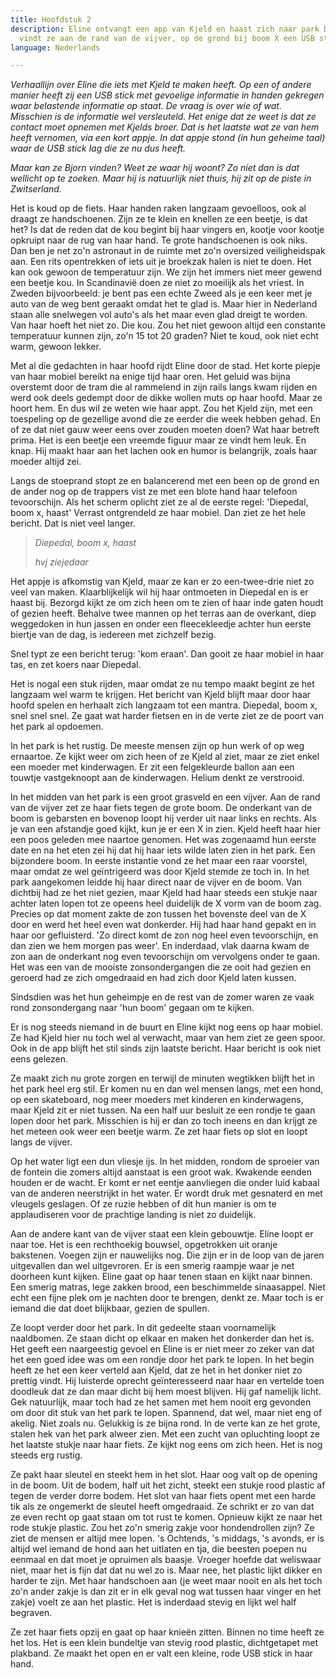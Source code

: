 ```yaml
---
title: Hoofdstuk 2
description: Eline ontvangt een app van Kjeld en haast zich naar park Diepedal. Daar
  vindt ze aan de rand van de vijver, op de grond bij boom X een USB stick.
language: Nederlands

---
```

_Verhaallijn over Eline die iets met Kjeld te maken heeft. Op een of andere manier heeft zij een USB stick met gevoelige informatie in handen gekregen waar belastende informatie op staat. De vraag is over wie of wat. Misschien is de informatie wel versleuteld. Het enige dat ze weet is dat ze contact moet opnemen met Kjelds broer. Dat is het laatste wat ze van hem heeft vernomen, via een kort appje. In dat appje stond (in hun geheime taal) waar de USB stick lag die ze nu dus heeft._

_Maar kan ze Bjorn vinden? Weet ze waar hij woont? Zo niet dan is dat wellicht op te zoeken. Maar hij is natuurlijk niet thuis, hij zit op de piste in Zwitserland._

Het is koud op de fiets. Haar handen raken langzaam gevoelloos, ook al draagt ze handschoenen. Zijn ze te klein en knellen ze een beetje, is dat het? Is dat de reden dat de kou begint bij haar vingers en, kootje voor kootje opkruipt naar de rug van haar hand. Te grote handschoenen is ook niks. Dan ben je net zo'n astronaut in de ruimte met zo'n oversized veiligheidspak aan. Een rits opentrekken of iets uit je broekzak halen is niet te doen. Het kan ook gewoon de temperatuur zijn. We zijn het immers niet meer gewend een beetje kou. In Scandinavië doen ze niet zo moeilijk als het vriest. In Zweden bijvoorbeeld: je bent pas een echte Zweed als je een keer met je auto van de weg bent geraakt omdat het te glad is. Maar hier in Nederland staan alle snelwegen vol auto's als het maar even glad dreigt te worden. Van haar hoeft het niet zo. Die kou. Zou het niet gewoon altijd een constante temperatuur kunnen zijn, zo'n 15 tot 20 graden? Niet te koud, ook niet echt warm, gewoon lekker.

Met al die gedachten in haar hoofd rijdt Eline door de stad. Het korte piepje van haar mobiel bereikt na enige tijd haar oren. Het geluid was bijna overstemt door de tram die al rammelend in zijn rails langs kwam rijden en werd ook deels gedempt door de dikke wollen muts op haar hoofd. Maar ze hoort hem. En dus wil ze weten wie haar appt. Zou het Kjeld zijn, met een toespeling op de gezellige avond die ze eerder die week hebben gehad. En of ze dat niet gauw weer eens over zouden moeten doen? Wat haar betreft prima. Het is een beetje een vreemde figuur maar ze vindt hem leuk. En knap. Hij maakt haar aan het lachen ook en humor is belangrijk, zoals haar moeder altijd zei.

Langs de stoeprand stopt ze en balancerend met een been op de grond en de ander nog op de trappers vist ze met een blote hand haar telefoon tevoorschijn. Als het scherm oplicht ziet ze al de eerste regel: 'Diepedal, boom x, haast' Verrast ontgrendeld ze haar mobiel. Dan ziet ze het hele bericht. Dat is niet veel langer.

> _Diepedal, boom x, haast_
>
> _hvj ziejedaar_

Het appje is afkomstig van Kjeld, maar ze kan er zo een-twee-drie niet zo veel van maken. Klaarblijkelijk wil hij haar ontmoeten in Diepedal en is er haast bij. Bezorgd kijkt ze om zich heen om te zien of haar inde gaten houdt of gezien heeft. Behalve twee mannen op het terras aan de overkant, diep weggedoken in hun jassen en onder een fleecekleedje achter hun eerste biertje van de dag, is iedereen met zichzelf bezig.

Snel typt ze een bericht terug: 'kom eraan'. Dan gooit ze haar mobiel in haar tas, en zet koers naar Diepedal.

Het is nogal een stuk rijden, maar omdat ze nu tempo maakt begint ze het langzaam wel warm te krijgen. Het bericht van Kjeld blijft maar door haar hoofd spelen en herhaalt zich langzaam tot een mantra. Diepedal, boom x, snel snel snel. Ze gaat wat harder fietsen en in de verte ziet ze de poort van het park al opdoemen.

In het park is het rustig. De meeste mensen zijn op hun werk of op weg ernaartoe. Ze kijkt weer om zich heen of ze Kjeld al ziet, maar ze ziet enkel een moeder met kinderwagen. Er zit een felgekleurde ballon aan een touwtje vastgeknoopt aan de kinderwagen. Helium denkt ze verstrooid.

In het midden van het park is een groot grasveld en een vijver. Aan de rand van de vijver zet ze haar fiets tegen de grote boom. De onderkant van de boom is gebarsten en bovenop loopt hij verder uit naar links en rechts. Als je van een afstandje goed kijkt, kun je er een X in zien. Kjeld heeft haar hier een poos geleden mee naartoe genomen. Het was zogenaamd hun eerste date en na het eten zei hij dat hij haar iets wilde laten zien in het park. Een bijzondere boom. In eerste instantie vond ze het maar een raar voorstel, maar omdat ze wel geïntrigeerd was door Kjeld stemde ze toch in. In het park aangekomen leidde hij haar direct naar de vijver en de boom. Van dichtbij had ze het niet gezien, maar Kjeld had haar steeds een stukje naar achter laten lopen tot ze opeens heel duidelijk de X vorm van de boom zag. Precies op dat moment zakte de zon tussen het bovenste deel van de X door en werd het heel even wat donkerder. Hij had haar hand gepakt en in haar oor gefluisterd. 'Zo direct komt de zon nog heel even tevoorschijn, en dan zien we hem morgen pas weer'. En inderdaad, vlak daarna kwam de zon aan de onderkant nog even tevoorschijn om vervolgens onder te gaan. Het was een van de mooiste zonsondergangen die ze ooit had gezien en geroerd had ze zich omgedraaid en had zich door Kjeld laten kussen.

Sindsdien was het hun geheimpje en de rest van de zomer waren ze vaak rond zonsondergang naar 'hun boom' gegaan om te kijken.

Er is nog steeds niemand in de buurt en Eline kijkt nog eens op haar mobiel. Ze had Kjeld hier nu toch wel al verwacht, maar van hem ziet ze geen spoor. Ook in de app blijft het stil sinds zijn laatste bericht. Haar bericht is ook niet eens gelezen.

Ze maakt zich nu grote zorgen en terwijl de minuten wegtikken blijft het in het park heel erg stil. Er komen nu en dan wel mensen langs, met een hond, op een skateboard, nog meer moeders met kinderen en kinderwagens, maar Kjeld zit er niet tussen. Na een half uur besluit ze een rondje te gaan lopen door het park. Misschien is hij er dan zo toch ineens en dan krijgt ze het meteen ook weer een beetje warm. Ze zet haar fiets op slot en loopt langs de vijver.

Op het water ligt een dun vliesje ijs. In het midden, rondom de sproeier van de fontein die zomers altijd aanstaat is een groot wak. Kwakende eenden houden er de wacht. Er komt er net eentje aanvliegen die onder luid kabaal van de anderen neerstrijkt in het water. Er wordt druk met gesnaterd en met vleugels geslagen. Of ze ruzie hebben of dit hun manier is om te applaudiseren voor de prachtige landing is niet zo duidelijk.

Aan de andere kant van de vijver staat een klein gebouwtje. Eline loopt er naar toe. Het is een rechthoekig bouwsel, opgetrokken uit oranje bakstenen. Voegen zijn er nauwelijks nog. Die zijn er in de loop van de jaren uitgevallen dan wel uitgevroren. Er is een smerig raampje waar je net doorheen kunt kijken. Eline gaat op haar tenen staan en kijkt naar binnen. Een smerig matras, lege zakken brood, een beschimmelde sinaasappel. Niet echt een fijne plek om je nachten door te brengen, denkt ze. Maar toch is er iemand die dat doet blijkbaar, gezien de spullen.

Ze loopt verder door het park. In dit gedeelte staan voornamelijk naaldbomen. Ze staan dicht op elkaar en maken het donkerder dan het is. Het geeft een naargeestig gevoel en Eline is er niet meer zo zeker van dat het een goed idee was om een rondje door het park te lopen. In het begin heeft ze het een keer verteld aan Kjeld, dat ze het in het donker niet zo prettig vindt. Hij luisterde oprecht geïnteresseerd naar haar en vertelde toen doodleuk dat ze dan maar dicht bij hem moest blijven. Hij gaf namelijk licht. Gek natuurlijk, maar toch had ze het samen met hem nooit erg gevonden om door dit stuk van het park te lopen. Spannend, dat wel, maar niet eng of akelig. Niet zoals nu. Gelukkig is ze bijna rond. In de verte kan ze het grote, stalen hek van het park alweer zien. Met een zucht van opluchting loopt ze het laatste stukje naar haar fiets. Ze kijkt nog eens om zich heen. Het is nog steeds erg rustig. 

Ze pakt haar sleutel en steekt hem in het slot. Haar oog valt op de opening in de boom. Uit de bodem, half uit het zicht, steekt een stukje rood plastic af tegen de verder dorre bodem. Het slot van haar fiets opent met een harde tik als ze ongemerkt de sleutel heeft omgedraaid. Ze schrikt er zo van dat ze even recht op gaat staan om tot rust te komen. Opnieuw kijkt ze naar het rode stukje plastic. Zou het zo'n smerig zakje voor hondendrollen zijn? Ze ziet de mensen er altijd mee lopen. 's Ochtends, 's middags, 's avonds, er is altijd wel iemand de hond aan het uitlaten en tja, die beesten poepen nu eenmaal en dat moet je opruimen als baasje. Vroeger hoefde dat weliswaar niet, maar het is fijn dat dat nu wel zo is. Maar nee, het plastic lijkt dikker en harder te zijn. Met haar handschoen aan (je weet maar nooit en als het toch zo'n ander zakje is dan zit er in elk geval nog wat tussen haar vinger en het zakje) voelt ze aan het plastic. Het is inderdaad stevig en lijkt wel half begraven.

Ze zet haar fiets opzij en gaat op haar knieën zitten. Binnen no time heeft ze het los. Het is    een klein bundeltje van stevig rood plastic, dichtgetapet met plakband. Ze maakt het open en er valt een kleine, rode USB stick in haar hand.